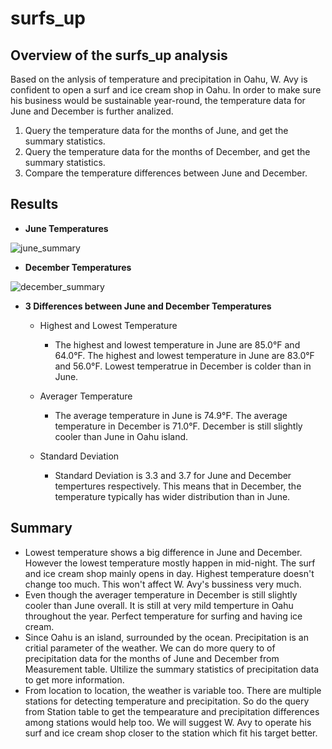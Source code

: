 # surfs_up

## Overview of the surfs_up analysis
Based on the anlysis of temperature and precipitation in Oahu, W. Avy is confident to open a surf and ice cream shop in Oahu. In order to make sure his business would be sustainable year-round, the temperature data for June and December is further analized. 
1. Query the temperature data for the months of June, and get the summary statistics.
2. Query the temperature data for the months of December, and get the summary statistics.
3. Compare the temperature differences between June and December.

## Results
- **June Temperatures**

![june_summary](https://user-images.githubusercontent.com/105877888/180625541-f46eddd5-b21c-4d13-8425-e2e8b9c33ac3.PNG)

- **December Temperatures**

![december_summary](https://user-images.githubusercontent.com/105877888/180625546-9ef7b818-4031-45bd-bf09-8abb4932bdc4.PNG)
   
- **3 Differences between June and December Temperatures**
  - Highest and Lowest Temperature
     - The highest and lowest temperature in June are 85.0°F and 64.0°F. The highest and lowest temperature in June are 83.0°F and 56.0°F. Lowest temperatrue in December is colder than in June.
     
  - Averager Temperature 
     - The average temperature in June is 74.9°F. The average temperature in December is 71.0°F. December is still slightly cooler than June in Oahu island. 
  
  - Standard Deviation
    - Standard Deviation is 3.3 and 3.7 for June and December tempertures respectively. This means that in December, the temperature typically has wider distribution than in June.

## Summary
  - Lowest temperature shows a big difference in June and December. However the lowest temperature mostly happen in mid-night. The   surf and ice cream shop mainly opens in day. Highest temperature doesn't change too much. This won't affect W. Avy's bussiness very much.
  - Even though the averager temperature in December is still slightly cooler than June overall. It is still at very mild temperture in Oahu throughout the year. Perfect temperature for surfing and having ice cream.
  - Since Oahu is an island, surrounded by the ocean. Precipitation is an critial parameter of the weather. We can do more query to of precipitation data for the months of June and December from Measurement table. Ultilize the summary statistics of precipitation data to get more information.
  - From location to location, the weather is variable too. There are multiple stations for detecting temperature and precipitation. So do the query from Station table to get the tempearature and precipitation differences among stations would help too. We will suggest W. Avy to operate his surf and ice cream shop closer to the station which fit his target better.
